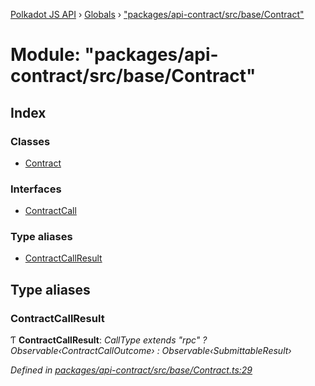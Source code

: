 [Polkadot JS API](../README.md) › [Globals](../globals.md) › ["packages/api-contract/src/base/Contract"](_packages_api_contract_src_base_contract_.md)

# Module: "packages/api-contract/src/base/Contract"

## Index

### Classes

* [Contract](../classes/_packages_api_contract_src_base_contract_.contract.md)

### Interfaces

* [ContractCall](../interfaces/_packages_api_contract_src_base_contract_.contractcall.md)

### Type aliases

* [ContractCallResult](_packages_api_contract_src_base_contract_.md#contractcallresult)

## Type aliases

###  ContractCallResult

Ƭ **ContractCallResult**: *CallType extends "rpc" ? Observable‹ContractCallOutcome› : Observable‹SubmittableResult›*

*Defined in [packages/api-contract/src/base/Contract.ts:29](https://github.com/polkadot-js/api/blob/b56c1a828/packages/api-contract/src/base/Contract.ts#L29)*
